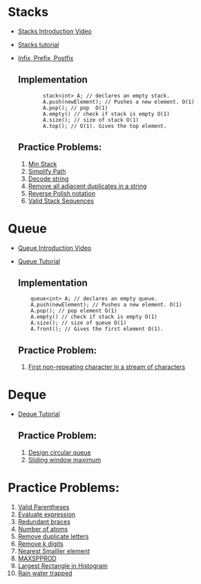 # Stacks

- [Stacks Introduction Video](https://www.youtube.com/watch?v=F1F2imiOJfk)
- [Stacks tutorial](https://www.geeksforgeeks.org/stack-data-structure-introduction-program/)
- [Infix, Prefix, Postfix](https://www.youtube.com/watch?v=jos1Flt21is)
    
    ## Implementation
    ```
            stack<int> A; // declares an empty stack. 
            A.push(newElement); // Pushes a new element. O(1)
            A.pop(); // pop  O(1)
            A.empty() // check if stack is empty O(1) 
            A.size(); // size of stack O(1) 
            A.top(); // O(1). Gives the top element. 

    ```
    ## Practice Problems:
    1. [Min Stack](https://www.interviewbit.com/problems/min-stack/)
    2. [Simplify Path](https://www.interviewbit.com/problems/simplify-directory-path/)
    3. [Decode string](https://leetcode.com/problems/decode-string/)
    4. [Remove all adjacent duplicates in a string](https://leetcode.com/problems/remove-all-adjacent-duplicates-in-string/)
    5. [Reverse Polish notation](https://leetcode.com/problems/evaluate-reverse-polish-notation/)
    6. [Valid Stack Sequences](https://leetcode.com/problems/validate-stack-sequences/)
    
# Queue

- [Queue Introduction Video](https://www.youtube.com/watch?v=XuCbpw6Bj1U)
- [Queue Tutorial](https://www.geeksforgeeks.org/queue-data-structure/)
    
    ## Implementation
    ```
        queue<int> A; // declares an empty queue. 
        A.push(newElement); // Pushes a new element. O(1)
        A.pop(); // pop element O(1) 
        A.empty() // check if stack is empty O(1)
        A.size(); // size of queue O(1) 
        A.front(); // Gives the first element O(1). 
    ```
    ## Practice Problem:
    1. [First non-repeating character in a stream of characters](https://www.interviewbit.com/problems/first-non-repeating-character-in-a-stream-of-characters/)

# Deque

- [Deque Tutorial](https://www.geeksforgeeks.org/deque-cpp-stl/)
    ## Practice Problem:
    1. [Design circular queue](https://leetcode.com/problems/design-circular-deque/)
    2. [Sliding window maximum](https://www.interviewbit.com/problems/sliding-window-maximum/)

    
# Practice Problems:

1. [Valid Parentheses](https://leetcode.com/problems/valid-parentheses/)
2. [Evaluate expression](https://www.interviewbit.com/problems/evaluate-expression/)
3. [Redundant braces](https://www.interviewbit.com/problems/redundant-braces/)
4. [Number of atoms](https://leetcode.com/problems/number-of-atoms/)
5. [Remove duplicate letters](https://leetcode.com/problems/remove-duplicate-letters/)
6. [Remove k digits](https://leetcode.com/problems/remove-k-digits/) 
7. [Nearest Smalller element](https://www.interviewbit.com/problems/nearest-smaller-element/)
8. [MAXSPPROD](https://www.interviewbit.com/problems/maxspprod/)
9. [Largest Rectangle in Histogram](https://www.interviewbit.com/problems/largest-rectangle-in-histogram/)
10. [Rain water trapped](https://www.interviewbit.com/problems/rain-water-trapped/)
